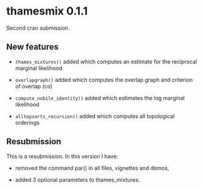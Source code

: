 # thamesmix 0.1.1

Second cran submission.

## New features

* `thames_mixtures()` added which computes an estimate for the reciprocal marginal likelihood

* `overlapgraph()` added which computes the overlap graph and criterion of overlap (co)

* `compute_nobile_identity()` added which estimates the log marginal likelihood

* `alltopsorts_recursion()` added which computes all topological orderings

## Resubmission
This is a resubmission. In this version I have:

* removed the command par() in all files, vignettes and demos,

* added 3 optional parameters to thames_mixtures.
